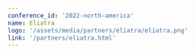 ```yaml
---
conference_id: '2022-north-america'
name: Eliatra
logo: '/assets/media/partners/eliatra/eliatra.png'
link: '/partners/eliatra.html'
---
```

